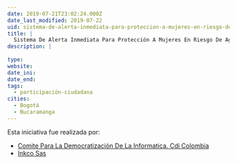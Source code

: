 ```yaml
---
date: 2019-07-21T23:02:24.000Z
date_last_modified: 2019-07-22
uid: sistema-de-alerta-inmediata-para-proteccion-a-mujeres-en-riesgo-de-agresion-violenta
title: |
  Sistema De Alerta Inmediata Para Protección A Mujeres En Riesgo De Agresión Violenta
description: |
  
type: 
website: 
date_ini: 
date_end: 
tags:
  - participación-ciudadana
cities: 
  - Bogotá
  - Bucaramanga
---
```


Esta iniciativa fue realizada por:

- [Comite Para La Democratización De La Informatica. Cdi Colombia](/organizaciones/comite-para-la-democratizacion-de-la-informatica-cdi-colombia)
- [Inkco Sas](/organizaciones/inkco-sas)

